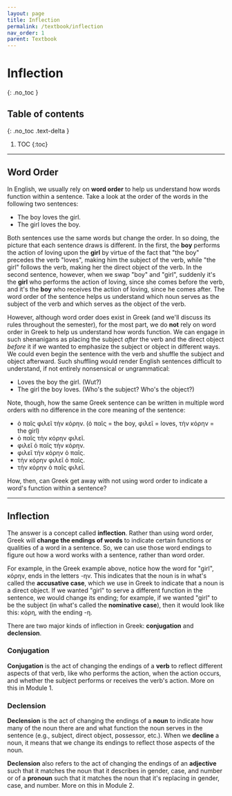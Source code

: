 ```yaml
---
layout: page
title: Inflection
permalink: /textbook/inflection
nav_order: 1
parent: Textbook
---
```


# Inflection
{: .no_toc }

## Table of contents
{: .no_toc .text-delta }

1. TOC
{:toc}

***

## Word Order

In English, we usually rely on **word order** to help us understand how words function within a sentence. Take a look at the order of the words in the following two sentences:

* The boy loves the girl.
* The girl loves the boy.

Both sentences use the same words but change the order. In so doing, the picture that each sentence draws is different. In the first, the **boy** performs the action of loving upon the **girl** by virtue of the fact that "the boy" precedes the verb "loves", making him the subject of the verb, while "the girl" follows the verb, making her the direct object of the verb. In the second sentence, however, when we swap "boy" and "girl", suddenly it's the **girl** who performs the action of loving, since she comes before the verb, and it's the **boy** who receives the action of loving, since he comes after. The word order of the sentence helps us understand which noun serves as the subject of the verb and which serves as the object of the verb.

However, although word order does exist in Greek (and we'll discuss its rules throughout the semester), for the most part, we do **not** rely on word order in Greek to help us understand how words function. We can engage in such shenanigans as placing the subject *after* the verb and the direct object *before* it if we wanted to emphasize the subject or object in different ways. We could even begin the sentence with the verb and shuffle the subject and object afterward. Such shuffling would render English sentences difficult to understand, if not entirely nonsensical or ungrammatical:

* Loves the boy the girl. (Wut?)
* The girl the boy loves. (Who's the subject? Who's the object?)

Note, though, how the same Greek sentence can be written in multiple word orders with no difference in the core meaning of the sentence:
* ὁ παῖς φιλεῖ τὴν κόρην. (ὁ παῖς = the boy, φιλεῖ = loves, τὴν κόρην = the girl)
* ὁ παῖς τὴν κόρην φιλεῖ.
* φιλεῖ ὁ παῖς τὴν κόρην.
* φιλεῖ τὴν κόρην ὁ παῖς.
* τὴν κόρην φιλεῖ ὁ παῖς.
* τὴν κόρην ὁ παῖς φιλεῖ.

How, then, can Greek get away with not using word order to indicate a word's function within a sentence?

***

## Inflection

The answer is a concept called **inflection**. Rather than using word order, Greek will **change the endings of words** to indicate certain functions or qualities of a word in a sentence. So, we can use those word endings to figure out how a word works with a sentence, rather than word order.

For example, in the Greek example above, notice how the word for "girl", κόρην, ends in the letters -ην. This indicates that the noun is in what's called the **accusative case**, which we use in Greek to indicate that a noun is a direct object. If we wanted "girl" to serve a different function in the sentence, we would change its ending; for example, if we wanted "girl" to be the subject (in what's called the **nominative case**), then it would look like this: κόρη, with the ending -η.

There are two major kinds of inflection in Greek: **conjugation** and **declension**.

### Conjugation

**Conjugation** is the act of changing the endings of a **verb** to reflect different aspects of that verb, like who performs the action, when the action occurs, and whether the subject performs or receives the verb's action. More on this in Module 1.

### Declension

**Declension** is the act of changing the endings of a **noun** to indicate how many of the noun there are and what function the noun serves in the sentence (e.g., subject, direct object, possessor, etc.). When we **decline** a noun, it means that we change its endings to reflect those aspects of the noun.

**Declension** also refers to the act of changing the endings of an **adjective** such that it matches the noun that it describes in gender, case, and number or of a **pronoun** such that it matches the noun that it's replacing in gender, case, and number. More on this in Module 2.
